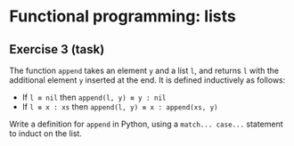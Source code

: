 # Functional programming: lists

## Exercise 3 (task)

The function `append` takes an element `y` and a list `l`, and returns `l` with the additional element `y` inserted at
the end. It is defined inductively as follows:
- If `l ≡ nil` then `append(l, y) ≡ y : nil`
- If `l ≡ x : xs` then `append(l, y) ≡ x : append(xs, y)`

Write a definition for `append` in Python, using a `match... case...` statement to induct on the list.

